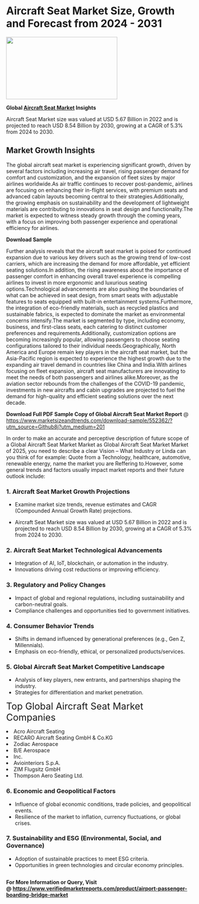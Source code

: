 <H1>Aircraft Seat Market Size, Growth and Forecast from 2024 - 2031</H1><img class="aligncenter size-medium wp-image-584254" src="https://thirdeyenews.in/wp-content/uploads/2024/09/Global-Market-Research-300x168.jpeg" alt="" width="300" height="168" /><p><strong>Global&nbsp;<a href="https://www.marketsizeandtrends.com/download-sample/552362/?utm_source=Github8j?utm_medium=201">Aircraft Seat Market</a> Insights</strong></p><p>Aircraft Seat Market size was valued at USD 5.67 Billion in 2022 and is projected to reach USD 8.54 Billion by 2030, growing at a CAGR of 5.3% from 2024 to 2030.</p><p><h2>Market Growth Insights</h2> <p>The global aircraft seat market is experiencing significant growth, driven by several factors including increasing air travel, rising passenger demand for comfort and customization, and the expansion of fleet sizes by major airlines worldwide.As air traffic continues to recover post-pandemic, airlines are focusing on enhancing their in-flight services, with premium seats and advanced cabin layouts becoming central to their strategies.Additionally, the growing emphasis on sustainability and the development of lightweight materials are contributing to innovations in seat design and functionality.The market is expected to witness steady growth through the coming years, with a focus on improving both passenger experience and operational efficiency for airlines.</p> <p><strong>Download Sample</strong></p> <p>Further analysis reveals that the aircraft seat market is poised for continued expansion due to various key drivers such as the growing trend of low-cost carriers, which are increasing the demand for more affordable, yet efficient seating solutions.In addition, the rising awareness about the importance of passenger comfort in enhancing overall travel experience is compelling airlines to invest in more ergonomic and luxurious seating options.Technological advancements are also pushing the boundaries of what can be achieved in seat design, from smart seats with adjustable features to seats equipped with built-in entertainment systems.Furthermore, the integration of eco-friendly materials, such as recycled plastics and sustainable fabrics, is expected to dominate the market as environmental concerns intensify.The market is segmented by type, including economy, business, and first-class seats, each catering to distinct customer preferences and requirements.Additionally, customization options are becoming increasingly popular, allowing passengers to choose seating configurations tailored to their individual needs.Geographically, North America and Europe remain key players in the aircraft seat market, but the Asia-Pacific region is expected to experience the highest growth due to the expanding air travel demand in countries like China and India.With airlines focusing on fleet expansion, aircraft seat manufacturers are innovating to meet the needs of both passengers and airlines alike.Moreover, as the aviation sector rebounds from the challenges of the COVID-19 pandemic, investments in new aircrafts and cabin upgrades are projected to fuel the demand for high-quality and efficient seating solutions over the next decade.<p><span class=""><strong>Download Full PDF Sample Copy of Global Aircraft Seat Market Report</strong> @ <a href="https://www.marketsizeandtrends.com/download-sample/552362/?utm_source=Github8j?utm_medium=201" target="_blank">https://www.marketsizeandtrends.com/download-sample/552362/?utm_source=Github8j?utm_medium=201</a></span></p><p>In order to make an accurate and perceptive description of future scope of a Global&nbsp;Aircraft Seat Market Market as Global&nbsp;Aircraft Seat Market Market of 2025, you need to describe a clear Vision &ndash; What Industry or Linda can you think of for example: Quote from a Technology, healthcare, automotive, renewable energy, name the market you are Reffering to.However, some general trends and factors usually impact market reports and their future outlook include:</p><h3>1.&nbsp;<strong>Aircraft Seat Market Growth Projections</strong></h3><ul><li>Examine market size trends, revenue estimates and CAGR (Compounded Annual Growth Rate) projections.</li><li><p>Aircraft Seat Market size was valued at USD 5.67 Billion in 2022 and is projected to reach USD 8.54 Billion by 2030, growing at a CAGR of 5.3% from 2024 to 2030.</p></li></ul><h3>2.&nbsp;<strong>Aircraft Seat Market Technological Advancements</strong></h3><ul><li>Integration of AI, IoT, blockchain, or automation in the industry.</li><li>Innovations driving cost reductions or improving efficiency.</li></ul><h3>3.&nbsp;<strong>Regulatory and Policy Changes</strong></h3><ul><li>Impact of global and regional regulations, including sustainability and carbon-neutral goals.</li><li>Compliance challenges and opportunities tied to government initiatives.</li></ul><h3>4.&nbsp;<strong>Consumer Behavior Trends</strong></h3><ul><li>Shifts in demand influenced by generational preferences (e.g., Gen Z, Millennials).</li><li>Emphasis on eco-friendly, ethical, or personalized products/services.</li></ul><h3>5.&nbsp;<strong>Global Aircraft Seat Market Competitive Landscape</strong></h3><ul><li>Analysis of key players, new entrants, and partnerships shaping the industry.</li><li>Strategies for differentiation and market penetration.</li></ul><p data-pm-slice="1 1 []"><span style="color: inherit; font-family: inherit; font-size: 25px;">Top Global Aircraft Seat Market Companies</span></p><div class="" data-test-id=""><p><li>Acro Aircraft Seating</li><li> RECARO Aircraft Seating GmbH & Co.KG</li><li> Zodiac Aerospace</li><li> B/E Aerospace</li><li> Inc.</li><li> Aviointeriors S.p.A.</li><li> ZIM Flugsitz GmbH</li><li> Thompson Aero Seating Ltd.</li></p></div><h3>6.&nbsp;<strong>Economic and Geopolitical Factors</strong></h3><ul><li>Influence of global economic conditions, trade policies, and geopolitical events.</li><li>Resilience of the market to inflation, currency fluctuations, or global crises.</li></ul><h3>7.&nbsp;<strong>Sustainability and ESG (Environmental, Social, and Governance)</strong></h3><ul><li>Adoption of sustainable practices to meet ESG criteria.</li><li>Opportunities in green technologies and circular economy principles.</li></ul><h2><strong style="font-size: 14px;">For More Information or Query, Visit @&nbsp;</strong><a style="background-color: #ffffff; font-size: 14px;" href="https://www.marketsizeandtrends.com/report/aircraft-seat-market/" target="_blank">https://www.verifiedmarketreports.com/product/airport-passenger-boarding-bridge-market</a></h2>